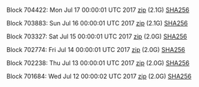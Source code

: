 Block 704422: Mon Jul 17 00:00:01 UTC 2017 [zip](https://transfer.sh/63dly/bootstrap.dat.20170717.zip) (2.1G) [SHA256](https://transfer.sh/iLRZJ/sha256.txt)

Block 703883: Sun Jul 16 00:00:01 UTC 2017 [zip](https://transfer.sh/7VKEy/bootstrap.dat.20170716.zip) (2.1G) [SHA256](https://transfer.sh/15XH4y/sha256.txt)

Block 703327: Sat Jul 15 00:00:01 UTC 2017 [zip](https://transfer.sh/xYLVA/bootstrap.dat.20170715.zip) (2.0G) [SHA256](https://transfer.sh/JJVN/sha256.txt)

Block 702774: Fri Jul 14 00:00:01 UTC 2017 [zip](https://transfer.sh/10qkXO/bootstrap.dat.20170714.zip) (2.0G) [SHA256](https://transfer.sh/r0Lm9/sha256.txt)

Block 702238: Thu Jul 13 00:00:01 UTC 2017 [zip](https://transfer.sh/f2b9R/bootstrap.dat.20170713.zip) (2.0G) [SHA256](https://transfer.sh/8TVF0/sha256.txt)

Block 701684: Wed Jul 12 00:00:02 UTC 2017 [zip](https://transfer.sh/1FbZx/bootstrap.dat.20170712.zip) (2.0G) [SHA256](https://transfer.sh/f4vZI/sha256.txt)
